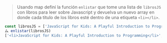 > Usando map definí la función `enlistar` que tome una lista de `librosJS` con libros para leer sobre Javascript y devuelva un nuevo array en donde cada titulo de los libros esté dentro de una etiqueta `<li></li>`.
>
```js
const librosJS = ['JavaScript for Kids: A Playful Introduction to Programming','Composing Software','Eloquent JavaScript: A Modern Introduction to Programming','JavaScript: The Good Parts','Programming JavaScript Applications: Robust Web Architecture with Node, HTML5, and Moderns JS Libraries','Effective JavaScript: 68 Specific Ways to Harness the Power of JavaScript','JavaScript: The Definitive Guide','You Don’t Know JS','JavaScript Allongé: The Six Edition'];
ム enlistar(librosJS)
['<li>JavaScript for Kids: A Playful Introduction to Programming</li>','<li>Composing Software</li>','<li>Eloquent JavaScript: A Modern Introduction to Programming</li>','<li>JavaScript: The Good Parts</li><li>Programming JavaScript Applications: Robust Web Architecture with Node, HTML5, and Moderns JS Libraries</li>','<li>Effective JavaScript: 68 Specific Ways to Harness the Power of JavaScript</li>','<li>JavaScript: The Definitive Guide</li>','<li>You Don’t Know JS</li><li>JavaScript Allongé: The Six Edition</li>'];
```
